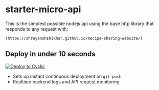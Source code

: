 # starter-micro-api

This is the simplest possible nodejs api using the base http library that responds to any request with: 
```
(https://shreyanshshikhar.github.io/Recipe-sharing-website/)
```

## Deploy in under 10 seconds

[![Deploy to Cyclic](https://deploy.cyclic.app/button.svg)](https://deploy.cyclic.app/)
- Sets up instant continuous deployment on `git push`
- Realtime backend logs and API request monitoring
